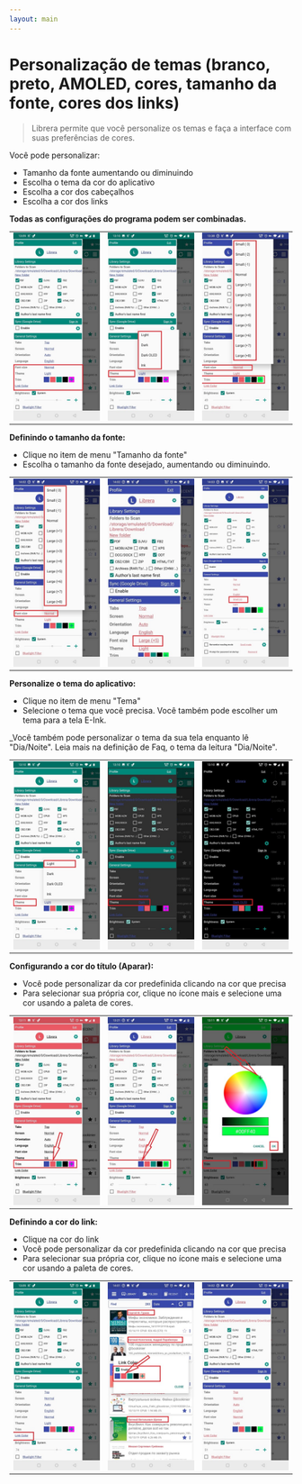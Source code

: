 ```yaml
---
layout: main
---
```


# Personalização de temas (branco, preto, AMOLED, cores, tamanho da fonte, cores dos links)

> Librera permite que você personalize os temas e faça a interface com suas preferências de cores.

Você pode personalizar:

* Tamanho da fonte aumentando ou diminuindo
* Escolha o tema da cor do aplicativo
* Escolha a cor dos cabeçalhos
* Escolha a cor dos links

**Todas as configurações do programa podem ser combinadas.**

||||
|-|-|-|
|![](1.jpg)|![](2.jpg)|![](3.jpg)|

**Definindo o tamanho da fonte:**

* Clique no item de menu &quot;Tamanho da fonte&quot;
* Escolha o tamanho da fonte desejado, aumentando ou diminuindo.

||||
|-|-|-|
|![](34.jpg)|![](32.jpg)|![](33.jpg)|

**Personalize o tema do aplicativo:**

* Clique no item de menu &quot;Tema&quot;
* Selecione o tema que você precisa. Você também pode escolher um tema para a tela E-Ink.

_Você também pode personalizar o tema da sua tela enquanto lê &quot;Dia/Noite&quot;. Leia mais na definição de Faq, o tema da leitura &quot;Dia/Noite&quot;.

||||
|-|-|-|
|![](21.jpg)|![](22.jpg)|![](23.jpg)|

**Configurando a cor do título (Aparar):**

* Você pode personalizar da cor predefinida clicando na cor que precisa
* Para selecionar sua própria cor, clique no ícone mais e selecione uma cor usando a paleta de cores.

||||
|-|-|-|
|![](11.jpg)|![](12.jpg)|![](13.jpg)|

**Definindo a cor do link:**

* Clique na cor do link
* Você pode personalizar da cor predefinida clicando na cor que precisa
* Para selecionar sua própria cor, clique no ícone mais e selecione uma cor usando a paleta de cores.

||||
|-|-|-|
|![](41.jpg)|![](42.jpg)|![](43.jpg)|




